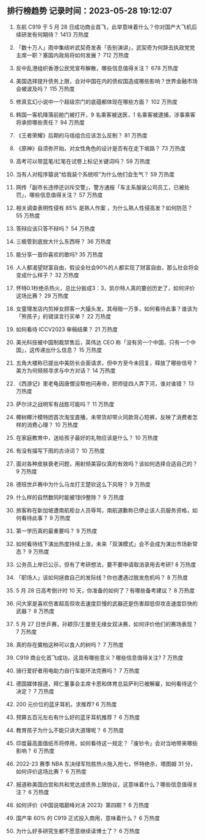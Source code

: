 
## 排行榜趋势 记录时间：2023-05-28 19:12:07
  
  1. 东航 C919 于 5 月 28 日成功商业首飞，此举意味着什么？你对国产大飞机后续研发有何期待？ 1413 万热度
    
  2. 「数十万人」雨中集结听武契奇发表「告别演讲」，武契奇为何辞去执政党党主席一职？塞国内政局将如何发展？ 712 万热度
    
  3. 反中乱港组织香港公民党宣布解散，哪些信息值得关注？ 678 万热度
    
  4. 美国选择提升债务上限，会对中国在内的债权国造成哪些影响？世界金融市场会被波及吗？ 115 万热度
    
  5. 修真玄幻小说中一个超级宗门的底蕴都体现在哪些方面？ 102 万热度
    
  6. 韩国一客机降落前舱门被打开，9 名乘客被送医，1 名乘客被逮捕，涉事乘客将承担哪些责任？ 94 万热度
    
  7. 《王者荣耀》后期的马瑶组合应该怎么反制？ 81 万热度
    
  8. 《原神》自须弥开始，对女性角色的设计是否有在走下坡路？ 73 万热度
    
  9. 高考可以带蓝笔/红笔在试卷上标记关键词吗？ 59 万热度
    
  10. 当有人对程序猿说“给我装个系统呗”为什么他们会生气？ 59 万热度
    
  11. 网传「副市长违停还训斥交警」，警方通报「车主系服装公司员工，已被处罚」，哪些信息值得关注？ 57 万热度
    
  12. 相关调查表明性侵有 85% 是熟人作案 ，为什么熟人性侵高发？如何防范？ 55 万热度
    
  13. 答辩应该只答不辩吗？ 54 万热度
    
  14. 三极管到底放大什么东西呀？ 36 万热度
    
  15. 能分享一首你喜欢的歌吗? 35 万热度
    
  16. 人人都渴望财富自由，假设全社会90%的人都实现了财富自由，那么社会将会变成什么样子？ 32 万热度
    
  17. 怀特0.1秒绝杀热火，总比分扳成3：3，凯尔特人真的要创历史了，如何评价这场比赛？ 29 万热度
    
  18. 女童理发店内剪掉女顾客一大撮头发，其母赔一万多，如何看待此事？谁该为「熊孩子」的错误言行买单？ 22 万热度
    
  19. 如何看待 ICCV2023 审稿结果？ 21 万热度
    
  20. 美光科技被中国制裁禁售后，英伟达 CEO 称「没有另一个中国，只有一个中国」，这传递出什么信息？ 15 万热度
    
  21. 五角大楼称已提出中美防长会面请求，但中方至今未回复，释放了哪些信号？美方为何频频寻求与中方对话？ 14 万热度
    
  22. 《西游记》里老龟因唐僧没帮他问寿命，把师徒四人弄下河，谁对谁错？ 13 万热度
    
  23. 萨尔浒之战明军有战胜可能吗？ 11 万热度
    
  24. 椰树椰汁模特团首次淘宝直播，未带货却带火同款背心短裤，反映了消费者怎样的消费心理？ 10 万热度
    
  25. 在家庭教育中，送给孩子最好的礼物应该是什么？ 10 万热度
    
  26. 有没有描写下雨的古诗词？ 10 万热度
    
  27. 面对各种皮肤衰老问题，用射频美容仪真的有效吗？该如何选择合适自己的？ 9 万热度
    
  28. 德班世乒赛中为什么马龙打王楚钦这么下风呀？ 9 万热度
    
  29. 什么样的自然数同时能被1到9整除？ 9 万热度
    
  30. 旅客称在新加坡遭南航柜台人员辱骂，南航道歉称已停止该人员服务资格，如何看待此事？ 9 万热度
    
  31. 第一学历真的最重要吗？ 9 万热度
    
  32. 如何看待线下演出热度持续上涨，未来「双演模式」会不会成为演出市场新常态？ 9 万热度
    
  33. 公务员上岸已公示，但有了考研想法，要不要申请取消录用去考研? 8 万热度
    
  34. 「职场人」该如何拯救自己的发际线？你也遭遇过脱发危机吗？ 8 万热度
    
  35. 5 月 28 日高考倒计时 10 天，你准备的如何了？有哪些备考建议？ 8 万热度
    
  36. 问大家是喜欢伤害超高但攻击速度巨慢的武器还是伤害超低但攻击速度巨快的武器？ 8 万热度
    
  37. 5 月 27 日世乒赛，孙颖莎/王曼昱无缘女双决赛，如何评价他们的赛场表现？ 7 万热度
    
  38. 真的存在奠柏这种可以食人的树吗？ 7 万热度
    
  39. C919 商业化首飞成功，这具有哪些意义？哪些信息值得关注? 7 万热度
    
  40. 骑行爱好者用电助力自行车能环法完赛吗？ 7 万热度
    
  41. 德国媒体报道，拜仁董事会主席卡恩和体育总监萨利已被解雇，如何看待这个决定？ 7 万热度
    
  42. 200 元价位的蓝牙耳机，求推荐? 6 万热度
    
  43. 预算五百元左右有什么好的蓝牙耳机推荐？ 6 万热度
    
  44. 教育孩子为什么不能只讲大道理呢？ 6 万热度
    
  45. 印度最高面值纸币将停用，如何看待这一规定？「废钞令」会对当地带来哪些影响？ 6 万热度
    
  46. 2022-23 赛季 NBA 东决绿军险胜热火拖入抢七，怀特绝杀，塔图姆 31 分，如何评价这场比赛？ 6 万热度
    
  47. 报道称美国白宫和共和党达成债务上限协议，这意味着什么？哪些信息值得关注？ 6 万热度
    
  48. 如何评价《中国说唱巅峰对决 2023》第四期？ 6 万热度
    
  49. 国产率 60% 的 C919 正式投入商用，意味着什么？ 6 万热度
    
  50. 为什么好多研究生都不愿意继续读博士了？ 6 万热度
    